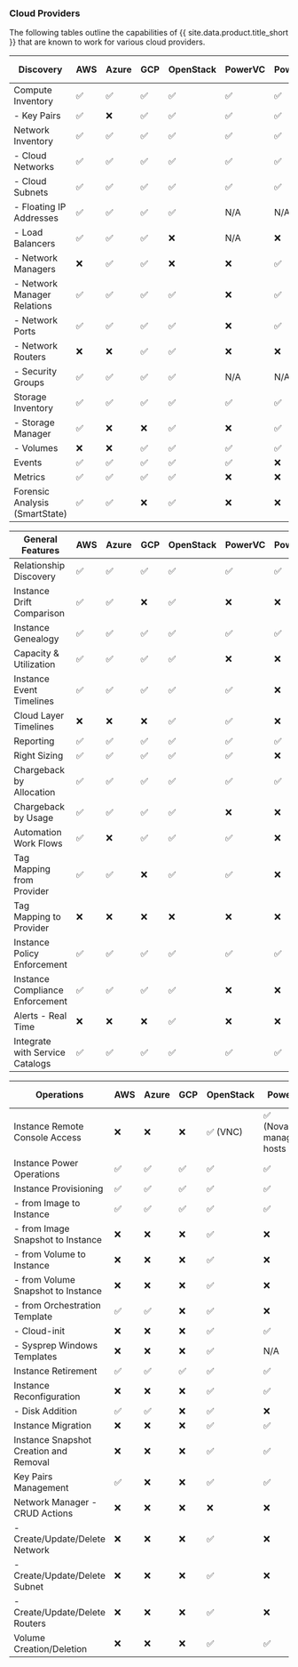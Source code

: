 ### Cloud Providers

The following tables outline the capabilities of {{ site.data.product.title_short }} that are known to work for various cloud providers.

| Discovery                      | AWS | Azure | GCP | OpenStack | PowerVC | PowerVS | IBM VPC | Oracle |
| ------------------------------ | --- | ----- | --- | --------- | ------- | ------- | ------- | ------ |
| Compute Inventory              | ✅  | ✅    | ✅  | ✅        | ✅      | ✅      | ✅     | ✅    |
|   - Key Pairs                  | ✅  | ❌    | ✅  | ✅        | ✅      | ✅      | ✅     | ❌    |
| Network Inventory              | ✅  | ✅    | ✅  | ✅        | ✅      | ✅      | ✅     | ✅    |
|   - Cloud Networks             | ✅  | ✅    | ✅  | ✅        | ✅      | ✅      | ✅     | ✅    |
|   - Cloud Subnets              | ✅  | ✅    | ✅  | ✅        | ✅      | ✅      | ✅     | ✅    |
|   - Floating IP Addresses      | ✅  | ✅    | ✅  | ✅        | N/A     | N/A     | ✅     | ❌    |
|   - Load Balancers             | ✅  | ✅    | ✅  | ❌        | N/A     | ❌      | ✅     | ❌    |
|   - Network Managers           | ❌  | ✅    | ✅  | ❌        | ❌      | ✅      | ✅     | ✅    |
|   - Network Manager Relations  | ✅  | ✅    | ✅  | ✅        | ❌      | ✅      | ✅     | ✅    |
|   - Network Ports              | ✅  | ✅    | ✅  | ✅        | ❌      | ✅      | ✅     | ✅    |
|   - Network Routers            | ❌  | ❌    | ✅  | ✅        | ❌      | ❌      | ✅     | ❌    |
|   - Security Groups            | ✅  | ✅    | ✅  | ✅        | N/A     | N/A     | N/A     | ❌    |
| Storage Inventory              | ✅  | ✅    | ✅  | ✅        | ✅      | ✅      | ✅     | ✅    |
|   - Storage Manager            | ✅  | ❌    | ❌  | ✅        | ❌      | ✅      | ✅     | ❌    |
|   - Volumes                    | ❌  | ❌    | ✅  | ✅        | ✅      | ✅      | ✅     | ✅    |
| Events                         | ✅  | ✅    | ✅  | ✅        | ✅      | ❌      | ✅     | ✅    |
| Metrics                        | ✅  | ✅    | ✅  | ✅        | ❌      | ❌      | ❌     | ✅    |
| Forensic Analysis (SmartState) | ✅  | ✅    | ❌  | ✅        | ❌      | ❌      | ❌     | ❌    |

| General Features                | AWS | Azure | GCP | OpenStack | PowerVC              | PowerVS              | IBM VPC              | Oracle |
| ------------------------------- | --- | ----- | --- | --------- | -------------------- | -------------------- | -------------------- | ------ |
| Relationship Discovery          | ✅  | ✅    | ✅  | ✅        | ✅                   | ✅                   | ✅                   | ✅     |
| Instance Drift Comparison       | ✅  | ✅    | ❌  | ✅        | ❌                   | ❌                   | ❌                   | ❌     |
| Instance Genealogy              | ✅  | ✅    | ✅  | ✅        | ✅                   | ✅                   | ✅                   | ✅     |
| Capacity & Utilization          | ✅  | ✅    | ✅  | ✅        | ❌                   | ❌                   | ❌                   | ✅     |
| Instance Event Timelines        | ✅  | ✅    | ✅  | ✅        | ✅                   | ❌                   | ✅                   | ✅     |
| Cloud Layer Timelines           | ❌  | ❌    | ❌  | ✅        | ✅                   | ❌                   | ❌                   | ❌     |
| Reporting                       | ✅  | ✅    | ✅  | ✅        | ✅                   | ✅                   | ✅                   | ✅     |
| Right Sizing                    | ✅  | ✅    | ✅  | ✅        | ✅                   | ❌                   | ❌                   | ❌     |
| Chargeback by Allocation        | ✅  | ✅    | ✅  | ✅        | ✅                   | ✅                   | ✅                   | ❌     |
| Chargeback by Usage             | ✅  | ✅    | ✅  | ✅        | ❌                   | ❌                   | ❌                   | ❌     |
| Automation Work Flows           | ✅  | ❌    | ✅  | ✅        | ✅                   | ❌                   | ❌                   | ❌     |
| Tag Mapping from Provider       | ✅  | ✅    | ❌  | ✅        | ✅                   | ❌                   | ✅                   | ❌     |
| Tag Mapping to Provider         | ❌  | ❌    | ❌  | ❌        | ❌                   | ❌                   | ❌                   | ❌     |
| Instance Policy Enforcement     | ✅  | ✅    | ✅  | ✅        | ✅                   | ✅                   | ✅                   | ✅     |
| Instance Compliance Enforcement | ✅  | ✅    | ✅  | ✅        | ❌                   | ❌                   | ❌                   | ❌     |
| Alerts - Real Time              | ❌  | ❌    | ❌  | ✅        | ❌                   | ❌                   | ❌                   | ❌     |
| Integrate with Service Catalogs | ✅  | ✅    | ✅  | ✅        | ✅                   | ✅                   | ❌                   | ✅     |

| Operations                             | AWS | Azure | GCP | OpenStack | PowerVC                          | PowerVS  | IBM VPC | Oracle       |
| -------------------------------------- | --- | ----- | --- | --------- | -------------------------------- | -------- | ------- | ------------ |
| Instance Remote Console Access         | ❌  | ❌    | ❌  | ✅ (VNC)  | ✅ (NovaLink-managed hosts only) | ❌       | ❌      | ❌           |
| Instance Power Operations              | ✅  | ✅    | ✅  | ✅        | ✅                               | ✅       | ✅      | ✅           |
| Instance Provisioning                  | ✅  | ✅    | ✅  | ✅        | ✅                               | ✅       | ✅      | ❌           |
|   - from Image to Instance             | ✅  | ✅    | ✅  | ✅        | ✅                               | ✅       | ✅      | ❌           |
|   - from Image Snapshot to Instance    | ❌  | ❌    | ❌  | ✅        | ❌                               | ❌       | ❌      | ❌           |
|   - from Volume to Instance            | ❌  | ❌    | ❌  | ✅        | ❌                               | ❌       | ❌      | ❌           |
|   - from Volume Snapshot to Instance   | ❌  | ❌    | ❌  | ✅        | ❌                               | ❌       | ❌      | ❌           |
|   - from Orchestration Template        | ✅  | ✅    | ❌  | ✅        | ❌                               | ❌       | ❌      | ❌           |
|   - Cloud-init                         | ❌  | ❌    | ❌  | ✅        | ✅                               | ✅       | ❌      | ❌           |
|   - Sysprep Windows Templates          | ❌  | ❌    | ❌  | ✅        | N/A                              | N/A      | N/A     | ❌           |
| Instance Retirement                    | ✅  | ✅    | ✅  | ✅        | ✅                               | ✅       | ❌      | ✅           |
| Instance Reconfiguration               | ❌  | ❌    | ❌  | ✅        | ✅                               | ❌       | ❌      | ❌           |
|   - Disk Addition                      | ✅  | ✅    | ❌  | ✅        | ❌                               | ✅       | ❌      | ❌           |
| Instance Migration                     | ❌  | ❌    | ❌  | ✅        | ✅                               | N/A      | N/A     | ❌           |
| Instance Snapshot Creation and Removal | ❌  | ❌    | ❌  | ✅        | ✅                               | ❌       | ❌      | ❌           |
| Key Pairs Management                   | ✅  | ❌    | ❌  | ✅        | ✅                               | ✅       | ❌      | ❌           |
| Network Manager - CRUD Actions         | ❌  | ❌    | ❌  | ❌        | ❌                               | ❌       | ❌      | ❌           |
|   - Create/Update/Delete Network       | ❌  | ❌    | ❌  | ✅        | ❌                               | ❌       | ✅      | ❌           |
|   - Create/Update/Delete Subnet        | ❌  | ❌    | ❌  | ✅        | ❌                               | ❌       | ✅      | ❌           |
|   - Create/Update/Delete Routers       | ❌  | ❌    | ❌  | ✅        | ❌                               | ❌       | ❌      | ❌           |
| Volume Creation/Deletion               | ❌  | ❌    | ❌  | ✅        | ✅                               | ✅       | ✅      | ❌           |
